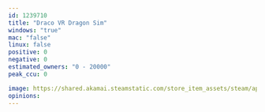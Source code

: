 ```yaml
---
id: 1239710
title: "Draco VR Dragon Sim"
windows: "true"
mac: "false"
linux: false
positive: 0
negative: 0
estimated_owners: "0 - 20000"
peak_ccu: 0

image: https://shared.akamai.steamstatic.com/store_item_assets/steam/apps/1239710/header.jpg?t=1584677502
opinions:
---
```

